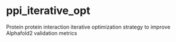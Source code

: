 # ppi_iterative_opt
Protein protein interaction iterative optimization strategy to improve Alphafold2 validation metrics
